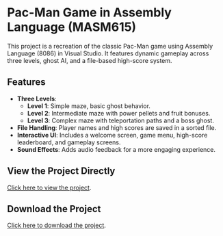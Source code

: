 # Pac-Man Game in Assembly Language (MASM615)

This project is a recreation of the classic Pac-Man game using Assembly Language (8086) in Visual Studio. It features dynamic gameplay across three levels, ghost AI, and a file-based high-score system.

## Features
- **Three Levels**:
  - **Level 1**: Simple maze, basic ghost behavior.
  - **Level 2**: Intermediate maze with power pellets and fruit bonuses.
  - **Level 3**: Complex maze with teleportation paths and a boss ghost.
- **File Handling**: Player names and high scores are saved in a sorted file.
- **Interactive UI**: Includes a welcome screen, game menu, high-score leaderboard, and gameplay screens.
- **Sound Effects**: Adds audio feedback for a more engaging experience.

## View the Project Directly
[Click here to view the project](https://drive.google.com/file/d/1EOb_x2TPONqdgaXXYvpU5ht4_lejLQqt/view?usp=sharing).

## Download the Project
[Click here to download the project](https://drive.google.com/file/d/1EOb_x2TPONqdgaXXYvpU5ht4_lejLQqt/view?usp=sharing).


